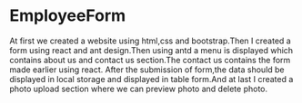 # EmployeeForm

At first we created a website using html,css and bootstrap.Then I created a form using react and ant design.Then using antd a menu is displayed which contains about us and contact us section.The contact us contains the form made earlier using react.
After the submission of form,the data should be displayed in local storage and displayed in table form.And at last I created a photo upload section where we can preview photo and delete photo.
